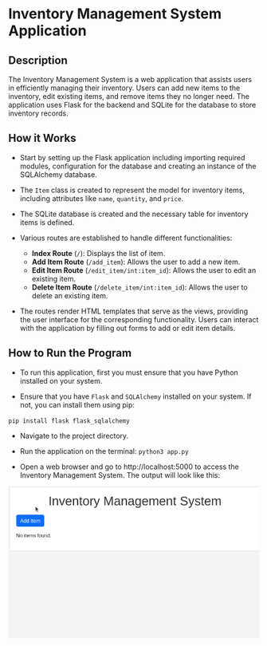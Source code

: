 # Inventory Management System Application

## Description

The Inventory Management System is a web application that assists users in efficiently managing their inventory. Users can add new items to the inventory, edit existing items, and remove items they no longer need. The application uses Flask for the backend and SQLite for the database to store inventory records.

## How it Works

- Start by setting up the Flask application including importing required modules, configuration for the database and creating an instance of the SQLAlchemy database.

- The `Item` class is created to represent the model for inventory items, including attributes like `name`, `quantity`, and `price`.

- The SQLite database is created and the necessary table for inventory items is defined.

- Various routes are established to handle different functionalities:
    - **Index Route** (`/`): Displays the list of item.
    - **Add Item Route** (`/add_item`): Allows the user to add a new item.
    - **Edit Item Route** (`/edit_item/int:item_id`): Allows the user to edit an existing item.
    - **Delete Item Route** (`/delete_item/int:item_id`): Allows the user to delete an existing item.

- The routes render HTML templates that serve as the views, providing the user interface for the corresponding functionality. Users can interact with the application by filling out forms to add or edit item details.

## How to Run the Program

- To run this application, first you must ensure that you have Python installed on your system.

- Ensure that you have `Flask` and `SQLAlchemy` installed on your system. If not, you can install them using pip:

`pip install flask flask_sqlalchemy`

- Navigate to the project directory.
- Run the application on the terminal:
`python3 app.py`

- Open a web browser and go to http://localhost:5000 to access the Inventory Management System. The output will look like this:

![Inventory Output](output/invent-output.gif)

